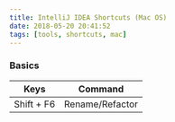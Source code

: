 ```yaml
---
title: IntelliJ IDEA Shortcuts (Mac OS)
date: 2018-05-20 20:41:52
tags: [tools, shortcuts, mac]
---
```


### Basics

|   Keys   |    Command   |
|----------|:-------------:|
| Shift + F6 | Rename/Refactor |
